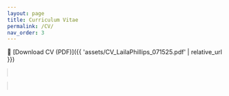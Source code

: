 ```yaml
---
layout: page
title: Curriculum Vitae
permalink: /CV/
nav_order: 3
---
```

📄 [Download CV (PDF)]({{ 'assets/CV_LailaPhillips_071525.pdf' | relative_url }})

<object data="{{ 'assets/CV_LailaPhillips_071525.pdf' | relative_url }}"
        type="application/pdf"
        width="100%"
        height="800px"
        style="border: 1px solid #ccc; margin-top: 1rem;">
